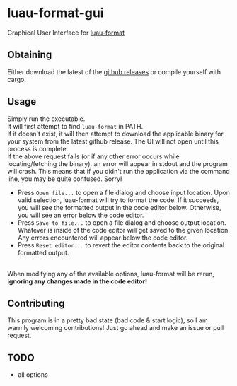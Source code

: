 # luau-format-gui

Graphical User Interface for [luau-format](https://github.com/TechHog8984/luau-format)

## Obtaining

Either download the latest of the [github releases](https://github.com/TechHog8984/luau-format-gui/releases) or compile yourself with cargo.

## Usage

Simply run the executable.
<br>
It will first attempt to find `luau-format` in PATH.
<br>
If it doesn't exist, it will then attempt to download the applicable binary for your system from the latest github release. The UI will not open until this process is complete.
<br>
If the above request fails (or if any other error occurs while locating/fetching the binary), an error will appear in stdout and the program will crash. This means that if you didn't run the application via the command line, you may be quite confused. Sorry!
<br>
* Press `Open file...` to open a file dialog and choose input location. Upon valid selection, luau-format will try to format the code. If it succeeds, you will see the formatted output in the code editor below. Otherwise, you will see an error below the code editor.
* Press `Save to file...` to open a file dialog and choose output location. Whatever is inside of the code editor will get saved to the given location. Any errors encountered will appear below the code editor.
* Press `Reset editor...` to revert the editor contents back to the original formatted output.
<br>
When modifying any of the available options, luau-format will be rerun, <b>ignoring any changes made in the code editor!</b>

## Contributing

This program is in a pretty bad state (bad code & start logic), so I am warmly welcoming contributions! Just go ahead and make an issue or pull request.

## TODO

* all options
